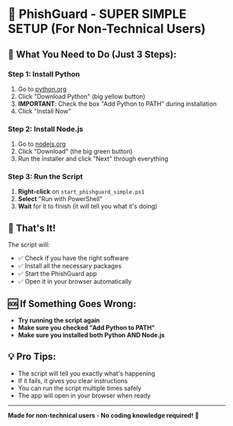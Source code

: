# 🚀 PhishGuard - SUPER SIMPLE SETUP (For Non-Technical Users)

## 🎯 What You Need to Do (Just 3 Steps):

### Step 1: Install Python
1. Go to [python.org](https://www.python.org/downloads/)
2. Click "Download Python" (big yellow button)
3. **IMPORTANT**: Check the box "Add Python to PATH" during installation
4. Click "Install Now"

### Step 2: Install Node.js
1. Go to [nodejs.org](https://nodejs.org/)
2. Click "Download" (the big green button)
3. Run the installer and click "Next" through everything

### Step 3: Run the Script
1. **Right-click** on `start_phishguard_simple.ps1`
2. **Select** "Run with PowerShell"
3. **Wait** for it to finish (it will tell you what it's doing)

## 🎉 That's It!

The script will:
- ✅ Check if you have the right software
- ✅ Install all the necessary packages
- ✅ Start the PhishGuard app
- ✅ Open it in your browser automatically

## 🆘 If Something Goes Wrong:

- **Try running the script again**
- **Make sure you checked "Add Python to PATH"**
- **Make sure you installed both Python AND Node.js**

## 💡 Pro Tips:

- The script will tell you exactly what's happening
- If it fails, it gives you clear instructions
- You can run the script multiple times safely
- The app will open in your browser when ready

---

**Made for non-technical users - No coding knowledge required!** 🎯
